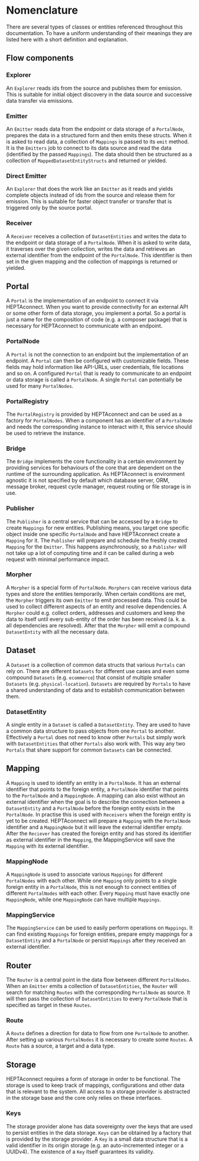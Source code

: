 # Nomenclature

There are several types of classes or entities referenced throughout this documentation. To have a uniform understanding of their meanings they are listed here with a short definition and explanation.

## Flow components

### Explorer

An `Explorer` reads ids from the source and publishes them for emission. This is suitable for initial object discovery in the data source and successive data transfer via emissions.

### Emitter

An `Emitter` reads data from the endpoint or data storage of a `PortalNode`, prepares the data in a structured form and then emits these structs. When it is asked to read data, a collection of `Mappings` is passed to its `emit` method. It is the `Emitters` job to connect to its data source and read the data (identified by the passed `Mappings`). The data should then be structured as a collection of `MappedDatasetEntityStructs` and returned or yielded.

### Direct Emitter

An `Explorer` that does the work like an `Emitter` as it reads and yields complete objects instead of ids from the source and release them for emission. This is suitable for faster object transfer or transfer that is triggered only by the source portal.

### Receiver

A `Receiver` receives a collection of `DatasetEntities` and writes the data to the endpoint or data storage of a `PortalNode`.  When it is asked to write data, it traverses over the given collection, writes the data and retrieves an external identifier from the endpoint of the `PortalNode`. This identifier is then set in the given mapping and the collection of mappings is returned or yielded.

## Portal

A `Portal` is the implementation of an endpoint to connect it via HEPTAconnect. When you want to provide connectivity for an external API or some other form of data storage, you implement a portal. So a portal is just a name for the composition of code (e.g. a composer package) that is necessary for HEPTAconnect to communicate with an endpoint.

### PortalNode

A `Portal` is not the connection to an endpoint but the implementation of an endpoint. A `Portal` can then be configured with customizable fields. These fields may hold information like API-URLs, user credentials, file locations and so on. A configured `Portal` that is ready to communicate to an endpoint or data storage is called a `PortalNode`. A single `Portal` can potentially be used for many `PortalNodes`.

### PortalRegistry

The `PortalRegistry` is provided by HEPTAconnect and can be used as a factory for `PortalNodes`. When a component has an identifier of a `PortalNode` and needs the corresponding instance to interact with it, this service should be used to retrieve the instance.

### Bridge

The `Bridge` implements the core functionality in a certain environment by providing services for behaviours of the core that are dependent on the runtime of the surrounding application. As HEPTAconnect is environment agnostic it is not specified by default which database server, ORM, message broker, request cycle manager, request routing or file storage is in use.

### Publisher

The `Publisher` is a central service that can be accessed by a `Bridge` to create `Mappings` for new entities. Publishing means, you target one specific object inside one specific `PortalNode` and have HEPTAconnect create a `Mapping` for it. The `Publisher` will prepare and schedule the freshly created `Mapping` for the `Emitter`. This happens asynchronously, so a `Publisher` will not take up a lot of computing time and it can be called during a web request with minimal performance impact.

### Morpher

A `Morpher` is a special form of `PortalNode`. `Morphers` can receive various data types and store the entities temporarily. When certain conditions are met, the `Morpher` triggers its own `Emitter` to emit processed data. This could be used to collect different aspects of an entity and resolve dependencies. A `Morpher` could e.g. collect orders, addresses and customers and keep the data to itself until every sub-entity of the order has been received (a. k. a. all dependencies are resolved). After that the `Morpher` will emit a compound `DatasetEntity` with all the necessary data.

## Dataset

A `Dataset` is a collection of common data structs that various `Portals` can rely on. There are different `Datasets` for different use cases and even some compound `Datasets` (e.g. `ecommerce`) that consist of multiple smaller `Datasets` (e.g. `physical-location`). `Datasets` are required by `Portals` to have a shared understanding of data and to establish communication between them.

### DatasetEntity

A single entity in a `Dataset` is called a `DatasetEntity`. They are used to have a common data structure to pass objects from one `Portal` to another. Effectively a `Portal` does not need to know other `Portals` but simply work with `DatasetEntities` that other `Portals` also work with. This way any two `Portals` that share support for common `Datasets` can be connected.

## Mapping

A `Mapping` is used to identify an entity in a `PortalNode`. It has an external identifier that points to the foreign entity, a `PortalNode` identifier that points to the `PortalNode` and a `MappingNode`. A mapping can also exist without an external identifier when the goal is to describe the connection between a `DatasetEntity` and a `PortalNode` before the foreign entity exists in the `PortalNode`. In practise this is used with `Receivers` when the foreign entity is yet to be created. HEPTAconnect will prepare a `Mapping` with the `PortalNode` identifier and a `MappingNode` but it will leave the external identifier empty. After the `Reciever` has created the foreign entity and has stored its identifier as external identifier in the `Mapping`, the MappingService will save the `Mapping` with its external identifier.

### MappingNode

A `MappingNode` is used to associate various `Mappings` for different `PortalNodes` with each other. While one `Mapping` only points to a single foreign entity in a `PortalNode`, this is not enough to connect entities of different `PortalNodes` with each other. Every `Mapping` must have exactly one `MappingNode`, while one `MappingNode` can have multiple `Mappings`.

### MappingService

The `MappingService` can be used to easily perform operations on `Mappings`. It can find existing `Mappings` for foreign entities, prepare empty mappings for a `DatasetEntity` and a `PortalNode` or persist `Mappings` after they received an external identifier.

## Router

The `Router` is a central point in the data flow between different `PortalNodes`. When an `Emitter` emits a collection of `DatasetEntities`, the `Router` will search for matching `Routes` with the corresponding `PortalNode` as source. It will then pass the collection of `DatasetEntities` to every `PortalNode` that is specified as target in these `Routes`.

### Route

A `Route` defines a direction for data to flow from one `PortalNode` to another. After setting up various `PortalNodes` it is necessary to create some `Routes`. A `Route` has a source, a target and a data type.

## Storage

HEPTAconnect requires a form of storage in order to be functional. The storage is used to keep track of mappings, configurations and other data that is relevant to the system. All access to a storage provider is abstracted in the storage base and the core only relies on these interfaces.

### Keys

The storage provider alone has data sovereignty over the keys that are used to persist entities in the data storage. `Keys` can be obtained by a factory that is provided by the storage provider. A `Key` is a small data structure that is a valid identifier in its origin storage (e.g. an auto-incremented integer or a UUIDv4). The existence of a `Key` itself guarantees its validity.
